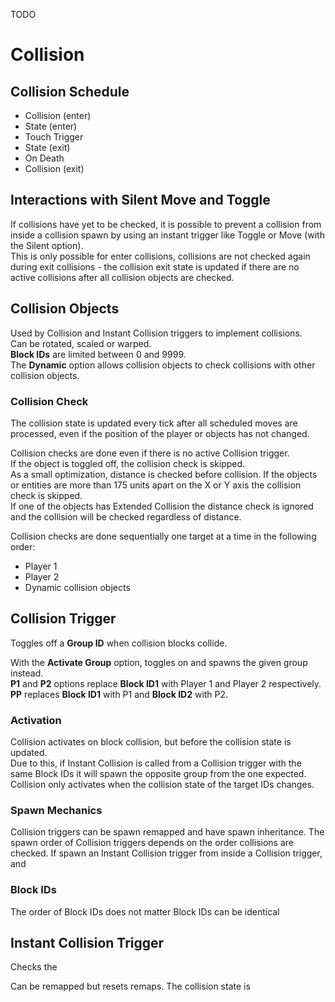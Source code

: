 TODO
# Collision

## Collision Schedule
* Collision (enter)
* State (enter)
* Touch Trigger
* State (exit)
* On Death
* Collision (exit)
  
## Interactions with Silent Move and Toggle
If collisions have yet to be checked, it is possible to prevent a collision from inside a collision spawn by using an instant trigger like Toggle or Move (with the Silent option).  
This is only possible for enter collisions, collisions are not checked again during exit collisions - the collision exit state is updated if there are no active collisions after all collision objects are checked.  

## Collision Objects
Used by Collision and Instant Collision triggers to implement collisions.	
Can be rotated, scaled or warped.	
**Block IDs** are limited between 0 and 9999.	
The **Dynamic** option allows collision objects to check collisions with other collision objects.	

### Collision Check
The collision state is updated every tick after all scheduled moves are processed, even if the position of the player or objects has not changed.  

Collision checks are done even if there is no active Collision trigger.  
If the object is toggled off, the collision check is skipped.  
As a small optimization, distance is checked before collision. If the objects or entities are more than 175 units apart on the X or Y axis the collision check is skipped.  
If one of the objects has Extended Collision the distance check is ignored and the collision will be checked regardless of distance.  

Collision checks are done sequentially one target at a time in the following order:
* Player 1
* Player 2
* Dynamic collision objects

## Collision Trigger
Toggles off a **Group ID** when collision blocks collide.

With the **Activate Group** option, toggles on and spawns the given group instead.  
**P1** and **P2** options replace **Block ID1** with Player 1 and Player 2 respectively.  
**PP** replaces **Block ID1** with P1 and **Block ID2** with P2.  

### Activation
Collision activates on block collision, but before the collision state is updated.  
Due to this, if Instant Collision is called from a Collision trigger with the same Block IDs it will spawn the opposite group from the one expected. 
Collision only activates when the collision state of the target IDs changes.

### Spawn Mechanics
Collision triggers can be spawn remapped and have spawn inheritance.
The spawn order of Collision triggers depends on the order collisions are checked.
If spawn an Instant Collision trigger from inside a Collision trigger, and 
### Block IDs
The order of Block IDs does not matter
Block IDs can be identical



## Instant Collision Trigger
Checks the 

Can be remapped but resets remaps.
The collision state is
